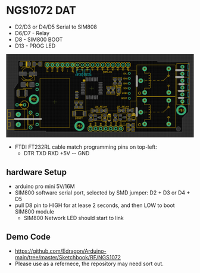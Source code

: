 
# NGS1072 DAT

- D2/D3 or D4/D5 Serial to SIM808
- D6/D7 - Relay
- D8 - SIM800 BOOT
- D13 - PROG LED

![](15-18-22-29-03-2023.png)

- FTDI FT232RL cable match programming pins on top-left: 
  - DTR TXD RXD +5V -- GND

## hardware Setup
- arduino pro mini 5V/16M
- SIM800 software serial port, selected by SMD jumper: D2 + D3 or D4 + D5 
- pull D8 pin to HIGH for at lease 2 seconds, and then LOW to boot SIM800 module 
    - SIM800 Network LED should start to link

## Demo Code 

- https://github.com/Edragon/Arduino-main/tree/master/Sketchbook/RF/NGS1072
- Please use as a refernece, the repository may need sort out.